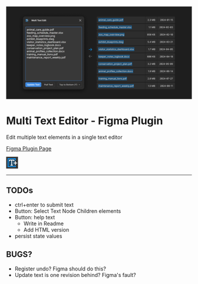 ![Cover Art](./assets/CoverArt.png)

# Multi Text Editor - Figma Plugin
Edit multiple text elements in a single text editor

[Figma Plugin Page](https://www.figma.com/community/plugin/1430752760757770874/multi-text-edit)

![Icon](./assets/Icon.svg)

---

## TODOs
- ctrl+enter to submit text
- Button: Select Text Node Children elements
- Button: help text
  - Write in Readme
  - Add HTML version
- persist state values

## BUGS?
- Register undo? Figma should do this?
- Update text is one revision behind? Figma's fault?
